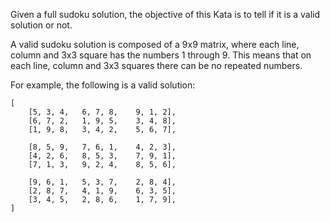 Given a full sudoku solution, the objective of this Kata is to tell if it is
a valid solution or not.

A valid sudoku solution is composed of a 9x9 matrix, where each line, column
and 3x3 square has the numbers 1 through 9.
This means that on each line, column and 3x3 squares there can be no repeated
numbers.

For example, the following is a valid solution:

    [
        [5, 3, 4,   6, 7, 8,    9, 1, 2],
        [6, 7, 2,   1, 9, 5,    3, 4, 8],
        [1, 9, 8,   3, 4, 2,    5, 6, 7],
    
        [8, 5, 9,   7, 6, 1,    4, 2, 3],
        [4, 2, 6,   8, 5, 3,    7, 9, 1],
        [7, 1, 3,   9, 2, 4,    8, 5, 6],
    
        [9, 6, 1,   5, 3, 7,    2, 8, 4],
        [2, 8, 7,   4, 1, 9,    6, 3, 5],
        [3, 4, 5,   2, 8, 6,    1, 7, 9],
    ]
